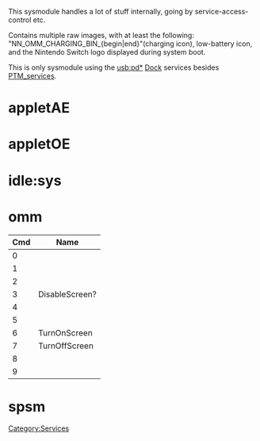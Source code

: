 This sysmodule handles a lot of stuff internally, going by
service-access-control etc.

Contains multiple raw images, with at least the following:
"NN\_OMM\_CHARGING\_BIN\_{begin|end}"(charging icon), low-battery icon,
and the Nintendo Switch logo displayed during system boot.

This is only sysmodule using the
[usb:pd\*](USB%20services.md "wikilink") [Dock](Dock.md "wikilink")
services besides [PTM\_services](PTM%20services.md "wikilink").

# appletAE

# appletOE

# idle:sys

# omm

| Cmd | Name           |
| --- | -------------- |
| 0   |                |
| 1   |                |
| 2   |                |
| 3   | DisableScreen? |
| 4   |                |
| 5   |                |
| 6   | TurnOnScreen   |
| 7   | TurnOffScreen  |
| 8   |                |
| 9   |                |

# spsm

[Category:Services](Category:Services "wikilink")
